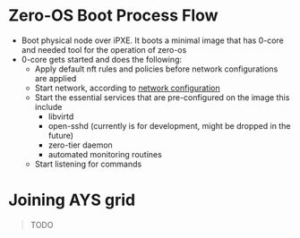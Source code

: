 # Zero-OS Boot Process Flow
- Boot physical node over iPXE. It boots a minimal image that has 0-core and needed tool for the operation of zero-os
- 0-core gets started and does the following:
    - Apply default nft rules and policies before network configurations are applied
    - Start network, according to [network configuration](../config/README.md)
    - Start the essential services that are pre-configured on the image this include
        - libvirtd
        - open-sshd (currently is for development, might be dropped in the future)
        - zero-tier daemon
        - automated monitoring routines
    - Start listening for commands

# Joining AYS grid
> TODO
